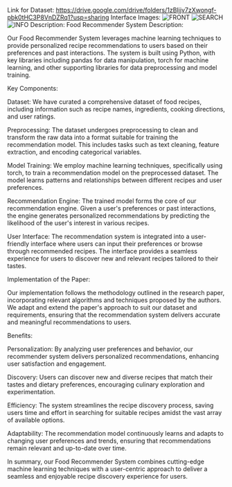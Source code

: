Link for Dataset: https://drive.google.com/drive/folders/1zBIjjv7zXwongf-pbk0tHC3P8VnDZRq1?usp=sharing
Interface Images:
![FRONT](https://github.com/SaeedSubayyal/Zouq-Food-RecommenderAI/assets/127910222/1507e767-f1a9-43ea-9521-f2e7f36f6cd1)
![SEARCH](https://github.com/SaeedSubayyal/Zouq-Food-RecommenderAI/assets/127910222/2af69892-2330-49e7-964a-2a8852b7757d)
![INFO](https://github.com/SaeedSubayyal/Zouq-Food-RecommenderAI/assets/127910222/8630ead7-3b0c-4092-b439-ca1a11fa0a90)
Description:
Food Recommender System Description:

Our Food Recommender System leverages machine learning techniques to provide personalized recipe recommendations to users based on their preferences and past interactions. The system is built using Python, with key libraries including pandas for data manipulation, torch for machine learning, and other supporting libraries for data preprocessing and model training.

Key Components:

Dataset: We have curated a comprehensive dataset of food recipes, including information such as recipe names, ingredients, cooking directions, and user ratings.

Preprocessing: The dataset undergoes preprocessing to clean and transform the raw data into a format suitable for training the recommendation model. This includes tasks such as text cleaning, feature extraction, and encoding categorical variables.

Model Training: We employ machine learning techniques, specifically using torch, to train a recommendation model on the preprocessed dataset. The model learns patterns and relationships between different recipes and user preferences.

Recommendation Engine: The trained model forms the core of our recommendation engine. Given a user's preferences or past interactions, the engine generates personalized recommendations by predicting the likelihood of the user's interest in various recipes.

User Interface: The recommendation system is integrated into a user-friendly interface where users can input their preferences or browse through recommended recipes. The interface provides a seamless experience for users to discover new and relevant recipes tailored to their tastes.

Implementation of the Paper:

Our implementation follows the methodology outlined in the research paper, incorporating relevant algorithms and techniques proposed by the authors. We adapt and extend the paper's approach to suit our dataset and requirements, ensuring that the recommendation system delivers accurate and meaningful recommendations to users.

Benefits:

Personalization: By analyzing user preferences and behavior, our recommender system delivers personalized recommendations, enhancing user satisfaction and engagement.

Discovery: Users can discover new and diverse recipes that match their tastes and dietary preferences, encouraging culinary exploration and experimentation.

Efficiency: The system streamlines the recipe discovery process, saving users time and effort in searching for suitable recipes amidst the vast array of available options.

Adaptability: The recommendation model continuously learns and adapts to changing user preferences and trends, ensuring that recommendations remain relevant and up-to-date over time.

In summary, our Food Recommender System combines cutting-edge machine learning techniques with a user-centric approach to deliver a seamless and enjoyable recipe discovery experience for users.

